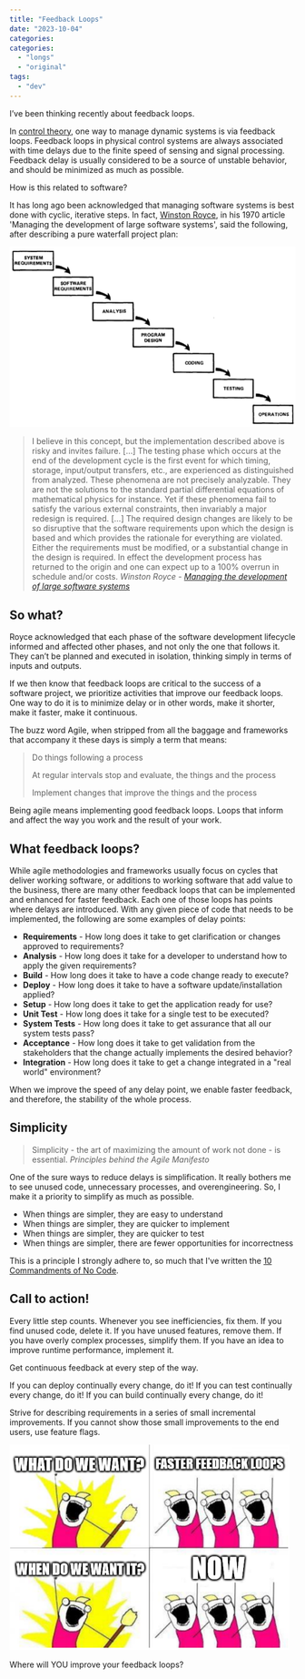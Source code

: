 ```yaml
---
title: "Feedback Loops"
date: "2023-10-04"
categories:
categories:
  - "longs"
  - "original"
tags:
  - "dev"
---
```


I’ve been thinking recently about feedback loops.

In [control theory](https://en.wikipedia.org/wiki/Control_theory), one way to manage dynamic systems is via feedback loops. Feedback loops in physical control systems are always associated with time delays due to the finite speed of sensing and signal processing. Feedback delay is usually considered to be a source of unstable behavior, and should be minimized as much as possible.

How is this related to software?

It has long ago been acknowledged that managing software systems is best done with cyclic, iterative steps. In fact, [Winston Royce](https://en.wikipedia.org/wiki/Winston_W._Royce), in his 1970 article 'Managing the development of large software systems', said the following, after describing a pure waterfall project plan:

![](waterfall.png)

> I believe in this concept, but the implementation described above is risky and invites failure. […] The testing phase which occurs at the end of the development cycle is the first event for which timing, storage, input/output transfers, etc., are experienced as distinguished from analyzed. These phenomena are not precisely analyzable. They are not the solutions to the standard partial differential equations of mathematical physics for instance. Yet if these phenomena fail to satisfy the various external constraints, then invariably a major redesign is required. […] The required design changes are likely to be so disruptive that the software requirements upon which the design is based and which provides the rationale for everything are violated. Either the requirements must be modified, or a substantial change in the design is required. In effect the development process has returned to the origin and one can expect up to a 100% overrun in schedule and/or costs.
> <cite> Winston Royce - [Managing the development of large software systems](https://doi.org/10.7551/mitpress/12274.003.0035) </cite>

## So what?

Royce acknowledged that each phase of the software development lifecycle informed and affected other phases, and not only the one that follows it. They can’t be planned and executed in isolation, thinking simply in terms of inputs and outputs.

If we then know that feedback loops are critical to the success of a software project, we prioritize activities that improve our feedback loops.
One way to do it is to minimize delay or in other words, make it shorter, make it faster, make it continuous. 

The buzz word Agile, when stripped from all the baggage and frameworks that accompany it these days is simply a term that means:

> Do things following a process
>
> At regular intervals stop and evaluate, the things and the process
> 
> Implement changes that improve the things and the process

Being agile means implementing good feedback loops. Loops that inform and affect the way you work and the result of your work.

## What feedback loops?

While agile methodologies and frameworks usually focus on cycles that deliver working software, or additions to working software that add value to the business, there are many other feedback loops that can be implemented and enhanced for faster feedback. Each one of those loops has points where delays are introduced.
With any given piece of code that needs to be implemented, the following are some examples of delay points:

- **Requirements** - How long does it take to get clarification or changes approved to requirements?
- **Analysis** - How long does it take for a developer to understand how to apply the given requirements?
- **Build** - How long does it take to have a code change ready to execute?
- **Deploy** - How long does it take to have a software update/installation applied?
- **Setup** - How long does it take to get the application ready for use?
- **Unit Test** - How long does it take for a single test to be executed?
- **System Tests** - How long does it take to get assurance that all our system tests pass?
- **Acceptance** - How long does it take to get validation from the stakeholders that the change actually implements the desired behavior?
- **Integration** - How long does it take to get a change integrated in a "real world" environment?

When we improve the speed of any delay point, we enable faster feedback, and therefore, the stability of the whole process.

## Simplicity

> Simplicity - the art of maximizing the amount of work not done - is essential.
> <cite> Principles behind the Agile Manifesto </cite>

One of the sure ways to reduce delays is simplification.
It really bothers me to see unused code, unnecessary processes, and overengineering. So, I make it a priority to simplify as much as possible.

- When things are simpler, they are easy to understand
- When things are simpler, they are quicker to implement
- When things are simpler, they are quicker to test
- When things are simpler, there are fewer opportunities for incorrectness

This is a principle I strongly adhere to, so much that I've written the [10 Commandments of No Code](/2022/02/why-delete-code/).

## Call to action!

Every little step counts. Whenever you see inefficiencies, fix them.
If you find unused code, delete it. If you have unused features, remove them.
If you have overly complex processes, simplify them. 
If you have an idea to improve runtime performance, implement it.

Get continuous feedback at every step of the way.

If you can deploy continually every change, do it!
If you can test continually every change, do it!
If you can build continually every change, do it!

Strive for describing requirements in a series of small incremental improvements.
If you cannot show those small improvements to the end users, use feature flags.

![](what-do-we-want.png)

Where will YOU improve your feedback loops?